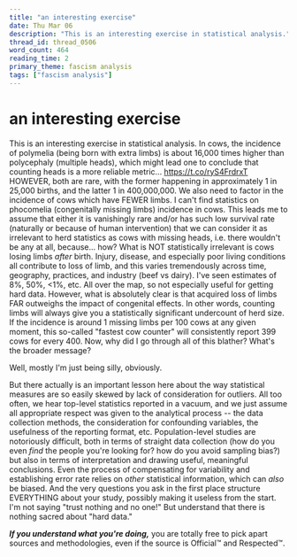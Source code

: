 ```yaml
---
title: "an interesting exercise"
date: Thu Mar 06
description: "This is an interesting exercise in statistical analysis."
thread_id: thread_0506
word_count: 464
reading_time: 2
primary_theme: fascism analysis
tags: ["fascism analysis"]
---
```


# an interesting exercise

This is an interesting exercise in statistical analysis. In cows, the incidence of polymelia (being born with extra limbs) is about 16,000 times higher than polycephaly (multiple heads), which might lead one to conclude that counting heads is a more reliable metric... https://t.co/ryS4FrdrxT HOWEVER, both are rare, with the former happening in approximately 1 in 25,000 births, and the latter 1 in 400,000,000. We also need to factor in the incidence of cows which have FEWER limbs. I can't find statistics on phocomelia (congenitally missing limbs) incidence in cows. This leads me to assume that either it is vanishingly rare and/or has such low survival rate (naturally or because of human intervention) that we can consider it as irrelevant to herd statistics as cows with missing heads, i.e. there wouldn't be any at all, because... how? What is NOT statistically irrelevant is cows losing limbs *after* birth. Injury, disease, and especially poor living conditions all contribute to loss of limb, and this varies tremendously across time, geography, practices, and industry (beef vs dairy). I've seen estimates of 8%, 50%, &lt;1%, etc. All over the map, so not especially useful for getting hard data. However, what is absolutely clear is that acquired loss of limbs FAR outweighs the impact of congenital effects. In other words, counting limbs will always give you a statistically significant undercount of herd size. If the incidence is around 1 missing limbs per 100 cows at any given moment, this so-called "fastest cow counter" will consistently report 399 cows for every 400. Now, why did I go through all of this blather? What's the broader message?

Well, mostly I'm just being silly, obviously.

But there actually is an important lesson here about the way statistical measures are so easily skewed by lack of consideration for outliers. All too often, we hear top-level statistics reported in a vacuum, and we just assume all appropriate respect was given to the analytical process -- the data collection methods, the consideration for confounding variables, the usefulness of the reporting format, etc. Population-level studies are notoriously difficult, both in terms of straight data collection (how do you even *find* the people you're looking for? how do you avoid sampling bias?) but also in terms of interpretation and drawing useful, meaningful conclusions. Even the process of compensating for variability and establishing error rate relies on *other* statistical information, which can *also* be biased. And the very questions you ask in the first place structure EVERYTHING about your study, possibly making it useless from the start. I'm not saying "trust nothing and no one!" But understand that there is nothing sacred about "hard data."

***If you understand what you're doing,*** you are totally free to pick apart sources and methodologies, even if the source is Official™️ and Respected™️.